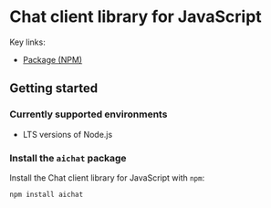 # Chat client library for JavaScript



Key links:

- [Package (NPM)](https://www.npmjs.com/package/aichat)

## Getting started

### Currently supported environments

- LTS versions of Node.js

### Install the `aichat` package

Install the Chat client library for JavaScript with `npm`:

```bash
npm install aichat
```
